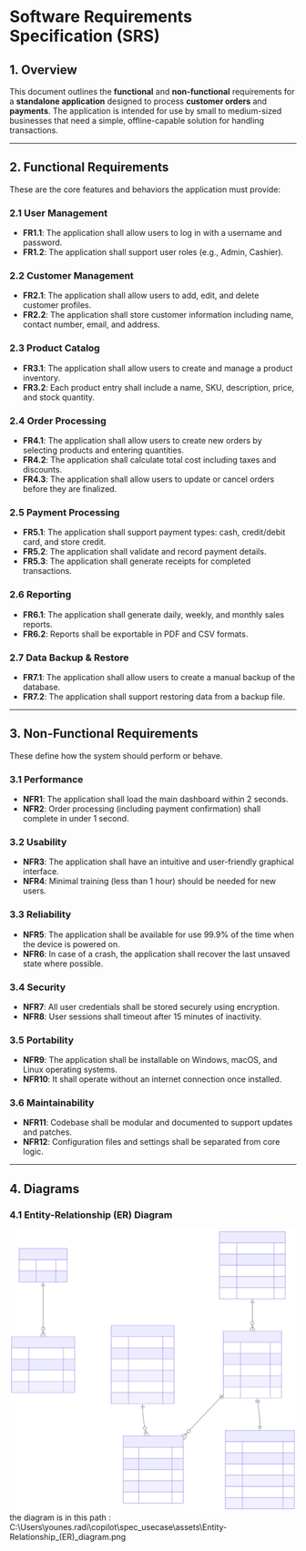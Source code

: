 # Software Requirements Specification (SRS)

## 1. Overview

This document outlines the **functional** and **non-functional** requirements for a **standalone application** designed to process **customer orders** and **payments**. The application is intended for use by small to medium-sized businesses that need a simple, offline-capable solution for handling transactions.

---

## 2. Functional Requirements

These are the core features and behaviors the application must provide:

### 2.1 User Management
- **FR1.1**: The application shall allow users to log in with a username and password.
- **FR1.2**: The application shall support user roles (e.g., Admin, Cashier).

### 2.2 Customer Management
- **FR2.1**: The application shall allow users to add, edit, and delete customer profiles.
- **FR2.2**: The application shall store customer information including name, contact number, email, and address.

### 2.3 Product Catalog
- **FR3.1**: The application shall allow users to create and manage a product inventory.
- **FR3.2**: Each product entry shall include a name, SKU, description, price, and stock quantity.

### 2.4 Order Processing
- **FR4.1**: The application shall allow users to create new orders by selecting products and entering quantities.
- **FR4.2**: The application shall calculate total cost including taxes and discounts.
- **FR4.3**: The application shall allow users to update or cancel orders before they are finalized.

### 2.5 Payment Processing
- **FR5.1**: The application shall support payment types: cash, credit/debit card, and store credit.
- **FR5.2**: The application shall validate and record payment details.
- **FR5.3**: The application shall generate receipts for completed transactions.

### 2.6 Reporting
- **FR6.1**: The application shall generate daily, weekly, and monthly sales reports.
- **FR6.2**: Reports shall be exportable in PDF and CSV formats.

### 2.7 Data Backup & Restore
- **FR7.1**: The application shall allow users to create a manual backup of the database.
- **FR7.2**: The application shall support restoring data from a backup file.

---

## 3. Non-Functional Requirements

These define how the system should perform or behave.

### 3.1 Performance
- **NFR1**: The application shall load the main dashboard within 2 seconds.
- **NFR2**: Order processing (including payment confirmation) shall complete in under 1 second.

### 3.2 Usability
- **NFR3**: The application shall have an intuitive and user-friendly graphical interface.
- **NFR4**: Minimal training (less than 1 hour) should be needed for new users.

### 3.3 Reliability
- **NFR5**: The application shall be available for use 99.9% of the time when the device is powered on.
- **NFR6**: In case of a crash, the application shall recover the last unsaved state where possible.

### 3.4 Security
- **NFR7**: All user credentials shall be stored securely using encryption.
- **NFR8**: User sessions shall timeout after 15 minutes of inactivity.

### 3.5 Portability
- **NFR9**: The application shall be installable on Windows, macOS, and Linux operating systems.
- **NFR10**: It shall operate without an internet connection once installed.

### 3.6 Maintainability
- **NFR11**: Codebase shall be modular and documented to support updates and patches.
- **NFR12**: Configuration files and settings shall be separated from core logic.

---

## 4. Diagrams

### 4.1 Entity-Relationship (ER) Diagram
![ER Diagram](assets/Entity-Relationship_(ER)_diagram.svg)
the diagram is in this path :
C:\Users\younes.radi\copilot\spec_usecase\assets\Entity-Relationship_(ER)_diagram.png
